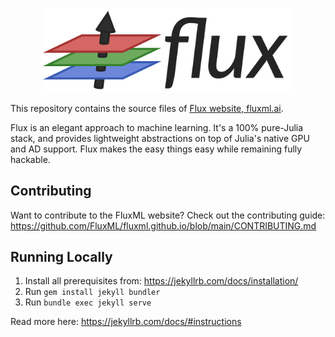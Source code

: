<p align="center">
<img width="400px" src="https://raw.githubusercontent.com/FluxML/fluxml.github.io/master/logo.png"/>
</p>


This repository contains the source files of [Flux website, fluxml.ai](https://fluxml.github.io/). 

Flux is an elegant approach to machine learning. It's a 100% pure-Julia stack, and provides lightweight abstractions on top of Julia's native GPU and AD support. Flux makes the easy things easy while remaining fully hackable.

## Contributing

Want to contribute to the FluxML website? Check out the contributing guide: https://github.com/FluxML/fluxml.github.io/blob/main/CONTRIBUTING.md

## Running Locally

1. Install all prerequisites from: https://jekyllrb.com/docs/installation/
2. Run `gem install jekyll bundler`
3. Run `bundle exec jekyll serve`

Read more here: https://jekyllrb.com/docs/#instructions
